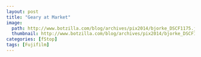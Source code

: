 ```yaml
---
layout: post
title: "Geary at Market"
image:
  path: http://www.botzilla.com/blog/archives/pix2014/bjorke_DSCF1175.jpg
  thumbnail: http://www.botzilla.com/blog/archives/pix2014/bjorke_DSCF1175.jpg
categories: [fStop]
tags: [Fujifilm]
---
```


